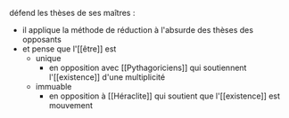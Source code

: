 défend les thèses de ses maîtres :
  - il applique la méthode de réduction à l'absurde des thèses des opposants
- et pense que l'[[être]] est
  - unique
    - en opposition avec [[Pythagoriciens]] qui soutiennent l'[[existence]] d'une multiplicité
  - immuable
    - en opposition à [[Héraclite]] qui soutient que l'[[existence]] est mouvement
